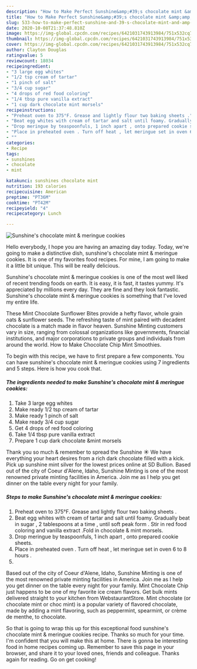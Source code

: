 ```yaml
---
description: "How to Make Perfect Sunshine&amp;#39;s chocolate mint &amp;amp; meringue cookies"
title: "How to Make Perfect Sunshine&amp;#39;s chocolate mint &amp;amp; meringue cookies"
slug: 533-how-to-make-perfect-sunshine-and-39-s-chocolate-mint-and-amp-meringue-cookies
date: 2020-10-08T21:37:48.810Z
image: https://img-global.cpcdn.com/recipes/6421031743913984/751x532cq70/sunshines-chocolate-mint-meringue-cookies-recipe-main-photo.jpg
thumbnail: https://img-global.cpcdn.com/recipes/6421031743913984/751x532cq70/sunshines-chocolate-mint-meringue-cookies-recipe-main-photo.jpg
cover: https://img-global.cpcdn.com/recipes/6421031743913984/751x532cq70/sunshines-chocolate-mint-meringue-cookies-recipe-main-photo.jpg
author: Clayton Douglas
ratingvalue: 5
reviewcount: 18034
recipeingredient:
- "3 large egg whites"
- "1/2 tsp cream of tartar"
- "1 pinch of salt"
- "3/4 cup sugar"
- "4 drops of red food coloring"
- "1/4 tbsp pure vanilla extract"
- "1 cup dark chocolate mint morsels"
recipeinstructions:
- "Preheat oven to 375°F. Grease and lightly flour two baking sheets ."
- "Beat egg whites with cream of tartar and salt until foamy. Gradually beat in sugar , 2 tablespoons at a time , until soft peak form . Stir in red food coloring and vanilla extract .Fold in chocolate &amp; mint morsels."
- "Drop meringue by teaspoonfuls, 1 inch apart , onto prepared cookie sheets."
- "Place in preheated oven . Turn off heat , let meringue set in oven 6 to 8 hours ."
- ""
categories:
- Recipe
tags:
- sunshines
- chocolate
- mint

katakunci: sunshines chocolate mint 
nutrition: 193 calories
recipecuisine: American
preptime: "PT36M"
cooktime: "PT42M"
recipeyield: "4"
recipecategory: Lunch

---
```



![Sunshine&#39;s chocolate mint &amp; meringue cookies](https://img-global.cpcdn.com/recipes/6421031743913984/751x532cq70/sunshines-chocolate-mint-meringue-cookies-recipe-main-photo.jpg)

Hello everybody, I hope you are having an amazing day today. Today, we're going to make a distinctive dish, sunshine&#39;s chocolate mint &amp; meringue cookies. It is one of my favorites food recipes. For mine, I am going to make it a little bit unique. This will be really delicious.

Sunshine&#39;s chocolate mint &amp; meringue cookies is one of the most well liked of recent trending foods on earth. It is easy, it is fast, it tastes yummy. It's appreciated by millions every day. They are fine and they look fantastic. Sunshine&#39;s chocolate mint &amp; meringue cookies is something that I've loved my entire life.

These Mint Chocolate Sunflower Bites provide a hefty flavor, whole grain oats &amp; sunflower seeds. The refreshing taste of mint paired with decadent chocolate is a match made in flavor heaven. Sunshine Minting customers vary in size, ranging from colossal organizations like governments, financial institutions, and major corporations to private groups and individuals from around the world. How to Make Chocolate Chip Mint Smoothies.


To begin with this recipe, we have to first prepare a few components. You can have sunshine&#39;s chocolate mint &amp; meringue cookies using 7 ingredients and 5 steps. Here is how you cook that.

<!--inarticleads1-->

##### The ingredients needed to make Sunshine&#39;s chocolate mint &amp; meringue cookies:

1. Take 3 large egg whites
1. Make ready 1/2 tsp cream of tartar
1. Make ready 1 pinch of salt
1. Make ready 3/4 cup sugar
1. Get 4 drops of red food coloring
1. Take 1/4 tbsp pure vanilla extract
1. Prepare 1 cup dark chocolate &amp;mint morsels


Thank you so much &amp; remember to spread the Sunshine ☀️ We have everything your heart desires from a rich dark chocolate filled with a kick. Pick up sunshine mint silver for the lowest prices online at SD Bullion. Based out of the city of Coeur d&#39;Alene, Idaho, Sunshine Minting is one of the most renowned private minting facilities in America. Join me as I help you get dinner on the table every night for your family. 

<!--inarticleads2-->

##### Steps to make Sunshine&#39;s chocolate mint &amp; meringue cookies:

1. Preheat oven to 375°F. Grease and lightly flour two baking sheets .
1. Beat egg whites with cream of tartar and salt until foamy. Gradually beat in sugar , 2 tablespoons at a time , until soft peak form . Stir in red food coloring and vanilla extract .Fold in chocolate &amp; mint morsels.
1. Drop meringue by teaspoonfuls, 1 inch apart , onto prepared cookie sheets.
1. Place in preheated oven . Turn off heat , let meringue set in oven 6 to 8 hours .
1. 


Based out of the city of Coeur d&#39;Alene, Idaho, Sunshine Minting is one of the most renowned private minting facilities in America. Join me as I help you get dinner on the table every night for your family. Mint Chocolate Chip just happens to be one of my favorite ice cream flavors. Get bulk mints delivered straight to your kitchen from WebstaurantStore. Mint chocolate (or chocolate mint or choc mint) is a popular variety of flavored chocolate, made by adding a mint flavoring, such as peppermint, spearmint, or crème de menthe, to chocolate. 

So that is going to wrap this up for this exceptional food sunshine&#39;s chocolate mint &amp; meringue cookies recipe. Thanks so much for your time. I'm confident that you will make this at home. There is gonna be interesting food in home recipes coming up. Remember to save this page in your browser, and share it to your loved ones, friends and colleague. Thanks again for reading. Go on get cooking!
